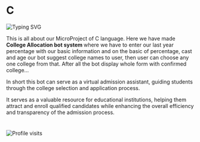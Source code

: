 # C

![Typing SVG](https://readme-typing-svg.herokuapp.com/?lines=Our%20C%20Language%20MicroProject.;%20A%20College%20Allocation%20Bot.&font=italic&fontSize=50&color=FF4500&fontWeight=bold)

This is all about our MicroProject of C language. Here we have made <b> College Allocation bot system </b> where we have to enter our last year percentage with our basic information and on the basic of percentage, cast and age our bot suggest college names to user, then user can choose any one college from that. After all the bot display whole form with confirmed college...

In short this bot can serve as a virtual admission assistant, 
guiding students through the college selection and application process.

It serves as a valuable resource for educational institutions, helping them attract and enroll 
qualified candidates while enhancing the overall efficiency and transparency of the 
admission process.

#

  <img src="https://komarev.com/ghpvc/?username=SwarajMohite&label=Repository%20Visit&color=0e75b6&style=flat&show_icons=true&locale=en&theme=dark" alt="Profile visits">
  

